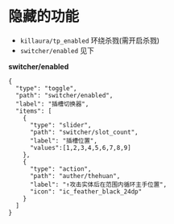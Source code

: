 # 隐藏的功能
- `killaura/tp_enabled` 环绕杀戮(需开启杀戮)
- `switcher/enabled` 见下

**switcher/enabled**
```jsonc
{
  "type": "toggle",
  "path": "switcher/enabled",
  "label": "插槽切换器",
  "items": [
    {
      "type": "slider",
      "path": "switcher/slot_count",
      "label": "插槽位置",
      "values":[1,2,3,4,5,6,7,8,9]
    },
    {
      "type": "action",
      "path": "auther/thehuan",
      "label": "↑攻击实体后在范围内循环主手位置",
      "icon": "ic_feather_black_24dp"
    }
  ]
}
```